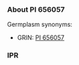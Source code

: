 ### About PI 656057

Germplasm synonyms:
* GRIN: [PI 656057](https://npgsweb.ars-grin.gov/gringlobal/accessiondetail.aspx?id=1795296)

### IPR
